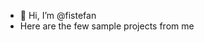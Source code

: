 - 👋 Hi, I’m @fistefan
- Here are the few sample projects from me
<!---
fistefan/fistefan is a ✨ special ✨ repository because its `README.md` (this file) appears on your GitHub profile.
You can click the Preview link to take a look at your changes.
--->
